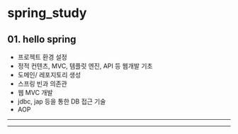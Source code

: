 # spring_study

## 01. hello spring

- 프로젝트 환경 설정
- 정적 컨텐츠, MVC, 템플릿 엔진, API 등 웹개발 기초
- 도메인/ 레포지토리 생성
- 스프링 빈과 의존관
- 웹 MVC 개발
- jdbc, jap 등을 통한 DB 접근 기술
- AOP

---

---
